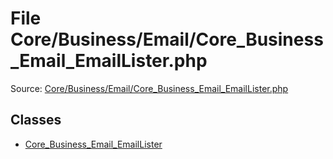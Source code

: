 File Core/Business/Email/Core_Business_Email_EmailLister.php
=========

Source: [Core/Business/Email/Core_Business_Email_EmailLister.php](https://github.com/PrestaShop/PrestaShop/blob/1.6.1.3/Core/Business/Email/Core_Business_Email_EmailLister.php)


Classes
-------

* [Core_Business_Email_EmailLister](class.Core_Business_Email_EmailLister.md)

